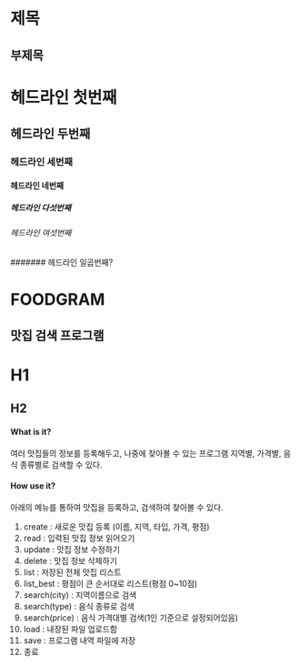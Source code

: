 제목
====
부제목
------
# 헤드라인 첫번째
## 헤드라인 두번째
### 헤드라인 세번째
#### 헤드라인 네번째
##### 헤드라인 다섯번째
###### 헤드라인 여섯번째
####### 헤드라인 일곱번째?


FOODGRAM
========
맛집 검색 프로그램
------------------
# H1
## H2

#### What is it?
여러 맛집들의 정보를 등록해두고, 나중에 찾아볼 수 있는 프로그램
지역별, 가격별, 음식 종류별로 검색할 수 있다.

#### How use it?
아래의 메뉴를 통하여 맛집을 등록하고, 검색하여 찾아볼 수 있다.

1. create : 새로운 맛집 등록 (이름, 지역, 타입, 가격, 평점)
2. read : 입력된 맛집 정보 읽어오기
3. update : 맛집 정보 수정하기
4. delete : 맛집 정보 삭제하기
5. list : 저장된 전체 맛집 리스트
6. list_best : 평점이 큰 순서대로 리스트(평점 0~10점)
7. search(city) : 지역이름으로 검색
8. search(type) : 음식 종류로 검색
9. search(price) : 음식 가격대별 검색(1인 기준으로 설정되어있음)
10. load : 내장된 파일 업로드함
11. save : 프로그램 내역 파일에 저장
0. 종료
